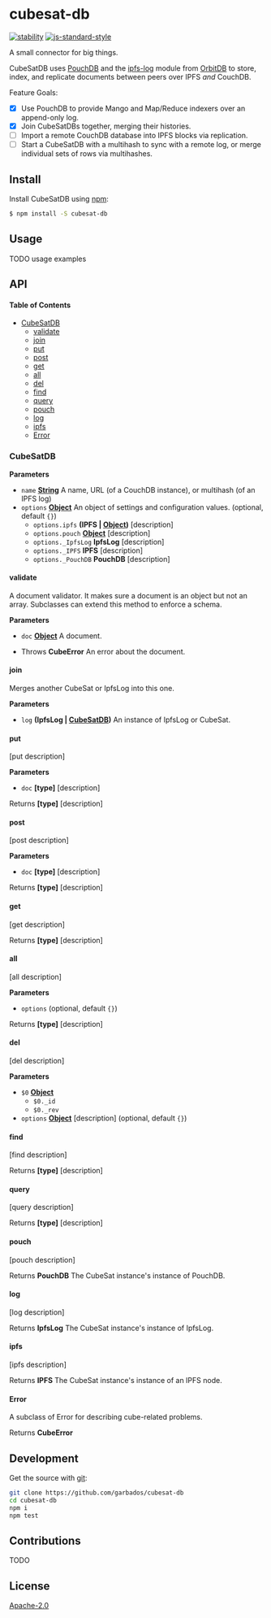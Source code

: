 # cubesat-db

[![stability](https://img.shields.io/badge/stability-experimental-orange.svg?style=flat-square)](https://nodejs.org/api/documentation.html#documentation_stability_index)
[![js-standard-style](https://img.shields.io/badge/code%20style-standard-brightgreen.svg?style=flat-square)](https://github.com/feross/standard)

<!-- [![npm version](https://img.shields.io/npm/v/@garbados/cubesat-db.svg?style=flat-square)](https://www.npmjs.com/package/cubesat-db) -->

<!-- [![build status](https://img.shields.io/travis/garbados/cubesat-db/master.svg?style=flat-square)](https://travis-ci.org/garbados/cubesat-db) -->

<!-- [![test coverage](https://img.shields.io/coveralls/github/garbados/cubesat-db/master.svg?style=flat-square)](https://coveralls.io/github/garbados/cubesat-db) -->

<!-- [![greenkeeper](https://badges.greenkeeper.io/garbados/cubesat-db.svg)](https://greenkeeper.io/) -->

[pouchdb]: https://pouchdb.com/

[orbitdb]: https://github.com/orbitdb/orbit-db

[ipfs-log]: https://github.com/orbitdb/ipfs-log

A small connector for big things.

CubeSatDB uses [PouchDB][pouchdb] and the [ipfs-log][ipfs-log] module from [OrbitDB][orbitdb] to store, index, and replicate documents between peers over IPFS _and_ CouchDB.

Feature Goals:

-   [x] Use PouchDB to provide Mango and Map/Reduce indexers over an append-only log.
-   [x] Join CubeSatDBs together, merging their histories.
-   [ ] Import a remote CouchDB database into IPFS blocks via replication.
-   [ ] Start a CubeSatDB with a multihash to sync with a remote log, or merge individual sets of rows via multihashes.

## Install

Install CubeSatDB using [npm](http://npmjs.com/):

```bash
$ npm install -S cubesat-db
```

## Usage

TODO usage examples

## API

<!-- Generated by documentation.js. Update this documentation by updating the source code. -->

#### Table of Contents

-   [CubeSatDB](#cubesatdb)
    -   [validate](#validate)
    -   [join](#join)
    -   [put](#put)
    -   [post](#post)
    -   [get](#get)
    -   [all](#all)
    -   [del](#del)
    -   [find](#find)
    -   [query](#query)
    -   [pouch](#pouch)
    -   [log](#log)
    -   [ipfs](#ipfs)
    -   [Error](#error)

### CubeSatDB

**Parameters**

-   `name` **[String](https://developer.mozilla.org/docs/Web/JavaScript/Reference/Global_Objects/String)** A name, URL (of a CouchDB instance), or multihash (of an IPFS log)
-   `options` **[Object](https://developer.mozilla.org/docs/Web/JavaScript/Reference/Global_Objects/Object)** An object of settings and configuration values. (optional, default `{}`)
    -   `options.ipfs` **(IPFS | [Object](https://developer.mozilla.org/docs/Web/JavaScript/Reference/Global_Objects/Object))** [description]
    -   `options.pouch` **[Object](https://developer.mozilla.org/docs/Web/JavaScript/Reference/Global_Objects/Object)** [description]
    -   `options._IpfsLog` **IpfsLog** [description]
    -   `options._IPFS` **IPFS** [description]
    -   `options._PouchDB` **PouchDB** [description]

#### validate

A document validator. It makes sure a document is
an object but not an array.
Subclasses can extend this method to enforce a schema.

**Parameters**

-   `doc` **[Object](https://developer.mozilla.org/docs/Web/JavaScript/Reference/Global_Objects/Object)** A document.


-   Throws **CubeError** An error about the document.

#### join

Merges another CubeSat or IpfsLog into this one.

**Parameters**

-   `log` **(IpfsLog | [CubeSatDB](#cubesatdb))** An instance of IpfsLog or CubeSat.

#### put

[put description]

**Parameters**

-   `doc` **\[type]** [description]

Returns **\[type]** [description]

#### post

[post description]

**Parameters**

-   `doc` **\[type]** [description]

Returns **\[type]** [description]

#### get

[get description]

Returns **\[type]** [description]

#### all

[all description]

**Parameters**

-   `options`   (optional, default `{}`)

Returns **\[type]** [description]

#### del

[del description]

**Parameters**

-   `$0` **[Object](https://developer.mozilla.org/docs/Web/JavaScript/Reference/Global_Objects/Object)** 
    -   `$0._id`  
    -   `$0._rev`  
-   `options` **[Object](https://developer.mozilla.org/docs/Web/JavaScript/Reference/Global_Objects/Object)** [description] (optional, default `{}`)

#### find

[find description]

Returns **\[type]** [description]

#### query

[query description]

Returns **\[type]** [description]

#### pouch

[pouch description]

Returns **PouchDB** The CubeSat instance's instance of PouchDB.

#### log

[log description]

Returns **IpfsLog** The CubeSat instance's instance of IpfsLog.

#### ipfs

[ipfs description]

Returns **IPFS** The CubeSat instance's instance of an IPFS node.

#### Error

A subclass of Error for describing cube-related problems.

Returns **CubeError** 

## Development

Get the source with [git](http://git-scm.org/):

```bash
git clone https://github.com/garbados/cubesat-db
cd cubesat-db
npm i
npm test
```

## Contributions

TODO

## License

[Apache-2.0](https://www.apache.org/licenses/LICENSE-2.0)

